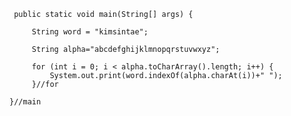 	 public static void main(String[] args) {
		 
		 String word = "kimsintae";

		 String alpha="abcdefghijklmnopqrstuvwxyz";
		 
		 for (int i = 0; i < alpha.toCharArray().length; i++) {
			 System.out.print(word.indexOf(alpha.charAt(i))+" ");
		 }//for
		 
	}//main
